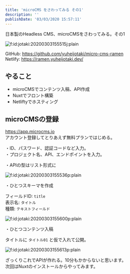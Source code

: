 ```yaml
---
title: 'microCMS をさわってみる その1'
description: ''
publishDate: '03/03/2020 15:57:11'
---
```


<p>日本製のHeadless CMS、microCMSをさわってみる。その1</p>

<p><span itemscope itemtype="http://schema.org/Photograph"><img src="/images/hatena/20200303155515.jpg" alt="f:id:jotaki:20200303155515j:plain" title="f:id:jotaki:20200303155515j:plain" class="hatena-fotolife" itemprop="image" /></span></p>

<p>GitHub: <a href="https://github.com/yuheijotaki/micro-cms-ramen">https://github.com/yuheijotaki/micro-cms-ramen</a><br />
Netlify: <a href="https://ramen.yuheijotaki.dev/">https://ramen.yuheijotaki.dev/</a></p>

<h2>やること</h2>

<ul>
<li>microCMSでコンテンツ入稿、API作成</li>
<li>Nuxtでフロント構築</li>
<li>Netliftyでホスティング</li>
</ul>

<h2>microCMSの登録</h2>

<p><a href="https://app.microcms.io">https://app.microcms.io</a><br />
アカウント登録してとりあえず無料プランではじめる。</p>

<p>・ID、パスワード、認証コードなど入力。<br />
・プロジェクト名、API、エンドポイントを入力。</p>

<p>・APIの型はリスト形式に</p>

<p><span itemscope itemtype="http://schema.org/Photograph"><img src="/images/hatena/20200303155536.png" alt="f:id:jotaki:20200303155536p:plain" title="f:id:jotaki:20200303155536p:plain" class="hatena-fotolife" itemprop="image" /></span></p>

<p>・ひとつスキーマを作成</p>

<p>フィールドID: <code>title</code><br />
表示名: <code>タイトル</code><br />
種類: <code>テキストフィールド</code></p>

<p><span itemscope itemtype="http://schema.org/Photograph"><img src="/images/hatena/20200303155600.png" alt="f:id:jotaki:20200303155600p:plain" title="f:id:jotaki:20200303155600p:plain" class="hatena-fotolife" itemprop="image" /></span></p>

<p>・ひとつコンテンツ入稿</p>

<p>タイトルに <code>タイトル01</code> と仮で入れて公開。</p>

<p><span itemscope itemtype="http://schema.org/Photograph"><img src="/images/hatena/20200303155613.png" alt="f:id:jotaki:20200303155613p:plain" title="f:id:jotaki:20200303155613p:plain" class="hatena-fotolife" itemprop="image" /></span></p>

<p>ざっくりこれでAPIが作れる。10分もかからないと思います。<br />
次回はNuxtのインストールからやってみます。</p>
